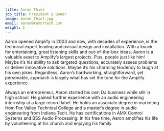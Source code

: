 ```yaml
---
title: Aaron Thiel
job_title: President & Owner
image: Aaron_Thiel.jpg
email: aaron@randrtech.com
weight: 1
---
```


Aaron opened Amplify in 2003 and now, with decades of experience, is the technical expert leading audiovisual design and installation. With a knack for entertaining, great listening skills and out-of-the-box ideas, Aaron is a valuable asset to Amplify’s largest projects. Plus, people just like him! Maybe it’s his ability to ask targeted questions, accurately assess problems or deliver innovative solutions. Maybe it’s his charming tendency to laugh at his own jokes. Regardless, Aaron’s hardworking, straightforward, yet personable, approach is largely what has set the tone for the Amplify experience.

Always an entrepreneur, Aaron started his own DJ business while still in high school. He gained further experience with an audio engineering internship at a large record label. He holds an associate degree in marketing from Fox Valley Technical College and a master’s degree in audio engineering from Indiana Tech. He has certifications in AMX Control Systems and BSS Audio Processing. In his free time, Aaron amplifies his life by volunteering at his church and enjoying his family.
